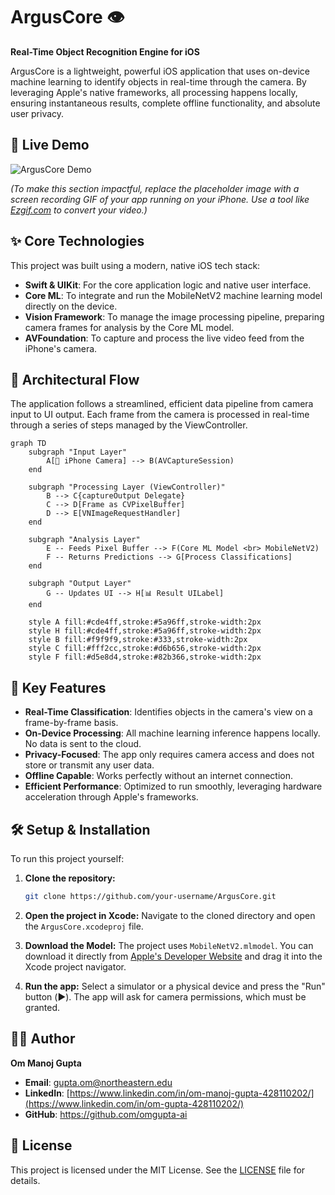 # ArgusCore 👁️

**Real-Time Object Recognition Engine for iOS**

ArgusCore is a lightweight, powerful iOS application that uses on-device machine learning to identify objects in real-time through the camera. By leveraging Apple's native frameworks, all processing happens locally, ensuring instantaneous results, complete offline functionality, and absolute user privacy.

## 🚀 Live Demo

![ArgusCore Demo](path/to/your/demo.gif)

*(To make this section impactful, replace the placeholder image with a screen recording GIF of your app running on your iPhone. Use a tool like [Ezgif.com](https://ezgif.com) to convert your video.)*

## ✨ Core Technologies

This project was built using a modern, native iOS tech stack:

- **Swift & UIKit**: For the core application logic and native user interface.
- **Core ML**: To integrate and run the MobileNetV2 machine learning model directly on the device.
- **Vision Framework**: To manage the image processing pipeline, preparing camera frames for analysis by the Core ML model.
- **AVFoundation**: To capture and process the live video feed from the iPhone's camera.

## 🧠 Architectural Flow

The application follows a streamlined, efficient data pipeline from camera input to UI output. Each frame from the camera is processed in real-time through a series of steps managed by the ViewController.

```mermaid
graph TD
    subgraph "Input Layer"
        A[📱 iPhone Camera] --> B(AVCaptureSession)
    end
    
    subgraph "Processing Layer (ViewController)"
        B --> C{captureOutput Delegate}
        C --> D[Frame as CVPixelBuffer]
        D --> E[VNImageRequestHandler]
    end
    
    subgraph "Analysis Layer"
        E -- Feeds Pixel Buffer --> F(Core ML Model <br> MobileNetV2)
        F -- Returns Predictions --> G[Process Classifications]
    end
    
    subgraph "Output Layer"
        G -- Updates UI --> H[📊 Result UILabel]
    end
    
    style A fill:#cde4ff,stroke:#5a96ff,stroke-width:2px
    style H fill:#cde4ff,stroke:#5a96ff,stroke-width:2px
    style B fill:#f9f9f9,stroke:#333,stroke-width:2px
    style C fill:#fff2cc,stroke:#d6b656,stroke-width:2px
    style F fill:#d5e8d4,stroke:#82b366,stroke-width:2px
```

## 🌟 Key Features

- **Real-Time Classification**: Identifies objects in the camera's view on a frame-by-frame basis.
- **On-Device Processing**: All machine learning inference happens locally. No data is sent to the cloud.
- **Privacy-Focused**: The app only requires camera access and does not store or transmit any user data.
- **Offline Capable**: Works perfectly without an internet connection.
- **Efficient Performance**: Optimized to run smoothly, leveraging hardware acceleration through Apple's frameworks.

## 🛠️ Setup & Installation

To run this project yourself:

1. **Clone the repository:**
   ```bash
   git clone https://github.com/your-username/ArgusCore.git
   ```

2. **Open the project in Xcode:**
   Navigate to the cloned directory and open the `ArgusCore.xcodeproj` file.

3. **Download the Model:**
   The project uses `MobileNetV2.mlmodel`. You can download it directly from [Apple's Developer Website](https://developer.apple.com/machine-learning/models/) and drag it into the Xcode project navigator.

4. **Run the app:**
   Select a simulator or a physical device and press the "Run" button (▶️). The app will ask for camera permissions, which must be granted.

## 👨‍💻 Author

**Om Manoj Gupta**

- **Email**: gupta.om@northeastern.edu
- **LinkedIn**: [https://www.linkedin.com/in/om-manoj-gupta-428110202/](https://www.linkedin.com/in/om-gupta-428110202/)
- **GitHub**: https://github.com/omgupta-ai

## 📄 License

This project is licensed under the MIT License. See the [LICENSE](LICENSE) file for details.
